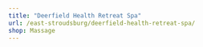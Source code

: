```yaml
---
title: "Deerfield Health Retreat Spa"
url: /east-stroudsburg/deerfield-health-retreat-spa/
shop: Massage
---
```

